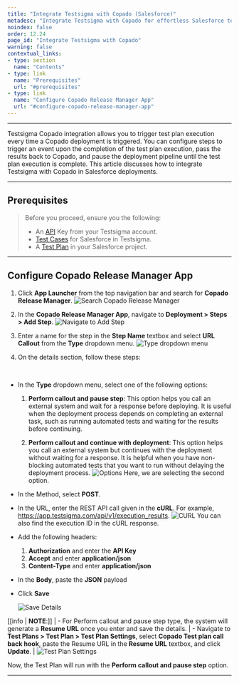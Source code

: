 ```yaml
---
title: "Integrate Testsigma with Copado (Salesforce)"
metadesc: "Integrate Testsigma with Copado for effortless Salesforce test automation | Improve your testing efficiency accelerate Salesforce automation by integrating Testsigma with Copado"
noindex: false
order: 12.24
page_id: "Integrate Testsigma with Copado"
warning: false
contextual_links:
- type: section
  name: "Contents"
- type: link
  name: "Prerequisites"
  url: "#prerequisites"
- type: link
  name: "Configure Copado Release Manager App"
  url: "#configure-copado-release-manager-app"
---
```


---

Testsigma Copado integration allows you to trigger test plan execution every time a Copado deployment is triggered. You can configure steps to trigger an event upon the completion of the test plan execution, pass the results back to Copado, and pause the deployment pipeline until the test plan execution is complete. This article discusses how to integrate Testsigma with Copado in Salesforce deployments. 

---

## **Prerequisites**
> Before you proceed, ensure you the following:
> - An [API](https://testsigma.com/docs/configuration/api-keys/#steps-to-generate-api-key) Key from your Testsigma account.
> - [Test Cases](https://testsigma.com/docs/test-cases/create-test-steps/overview/) for Salesforce in Testsigma. 
> - A [Test Plan](https://testsigma.com/docs/test-management/test-plans/overview/) in your Salesforce project. 

---

## **Configure Copado Release Manager App**

1. Click **App Launcher** from the top navigation bar and search for **Copado Release Manager**. 
![Search Copado Release Manager](https://s3.amazonaws.com/static-docs.testsigma.com/new_images/projects/applications/CopadoSearch.png)

2. In the **Copado Release Manager App**, navigate to **Deployment > Steps > Add Step**.
![Navigate to Add Step](https://s3.amazonaws.com/static-docs.testsigma.com/new_images/projects/applications/Copado_Add_Steps.png)

3. Enter a name for the step in the **Step Name** textbox and select **URL Callout** from the **Type** dropdown menu.
![Type dropdown menu](https://s3.amazonaws.com/static-docs.testsigma.com/new_images/projects/applications/Details_Type_Dropdown.png)

2. On the details section, follow these steps:

<br>

* In the **Type** dropdown menu, select one of the following options:
    1. **Perform callout and pause step**: This option helps you call an external system and wait for a response before deploying. It is useful when the deployment process depends on completing an external task, such as running automated tests and waiting for the results before continuing.
    
    2. **Perform callout and continue with deployment**: This option helps you call an external system but continues with the deployment without waiting for a response. It is helpful when you have non-blocking automated tests that you want to run without delaying the deployment process.
    ![Options](https://s3.amazonaws.com/static-docs.testsigma.com/new_images/projects/applications/Options_Type.png)
    Here, we are selecting the second option. 
* In the Method, select **POST**.
* In the URL, enter the REST API call given in the **cURL**. For example, https://app.testsigma.com/api/v1/execution_results.
  ![CURL](https://s3.amazonaws.com/static-docs.testsigma.com/new_images/projects/applications/Curl_Copado.png)
  You can also find the execution ID in the cURL response.
* Add the following headers:
    1. **Authorization** and enter the **API Key**
    2. **Accept** and enter **application/json**
    3. **Content-Type** and enter **application/json**
* In the **Body**, paste the **JSON** payload
* Click **Save**

   ![Save Details](https://s3.amazonaws.com/static-docs.testsigma.com/new_images/projects/applications/Save_Details_Copado_API.png)


[[info | **NOTE**:]]
| - For Perform callout and pause step type, the system will generate a **Resume URL** once you enter and save the details. 
| - Navigate to **Test Plans > Test Plan > Test Plan Settings**, select **Copado Test plan call back hook**, paste the Resume URL in the **Resume URL** textbox, and click **Update**. 
| ![Test Plan Settings](https://s3.amazonaws.com/static-docs.testsigma.com/new_images/projects/applications/TestPlan_Details_Copado.png)

Now, the Test Plan will run with the **Perform callout and pause step** option.

---